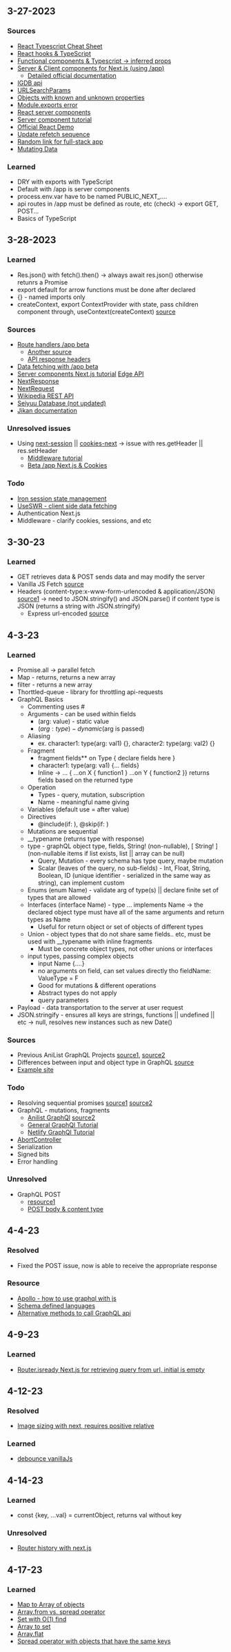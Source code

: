 ## 3-27-2023
### Sources
- [React Typescript Cheat Sheet](https://react-typescript-cheatsheet.netlify.app/docs/basic/getting-started/function_components)
- [React hooks & TypeScript](https://dev.to/wpreble1/typescript-with-react-functional-components-4c69)
- [Functional components & Typescript -> inferred props](https://fettblog.eu/typescript-react/components/)
- [Server & Client components for Next.js (using /app)](https://beta.nextjs.org/docs/rendering/server-and-client-components)
  - [Detailed official documentation](https://github.com/acdlite/rfcs/blob/first-class-promises/text/0000-first-class-support-for-promises.md#avoiding-an-uncanny-valley-between-server-and-client)
- [IGDB api](https://api-docs.igdb.com/?shell#getting-started)
- [URLSearchParams](https://developer.mozilla.org/en-US/docs/Web/API/URLSearchParams/set)
- [Objects with known and unknown properties](https://stackoverflow.com/questions/71441015/typing-objects-with-unknown-properties-in-typescript-how-to-do-it-properly)
- [Module.exports error](https://stackoverflow.com/questions/62351433/how-to-fix-this-typescript-file-is-not-a-module-error)
- [React server components](https://github.com/vercel/app-playground/blob/main/pages/cert/product/%5Bid%5D.tsx)
- [Server component tutorial](https://makerkit.dev/blog/tutorials/next-server-components)
- [Official React Demo](https://github.com/reactjs/server-components-demo)
- [Update refetch sequence](https://github.com/reactjs/rfcs/blob/main/text/0188-server-components.md#update-refetch-sequence)
- [Random link for full-stack app](https://www.thisdot.co/blog/building-full-stack-react-apps-with-next-js-api-routes)
- [Mutating Data](https://beta.nextjs.org/docs/data-fetching/mutating)
### Learned 
- DRY with exports with TypeScript
- Default with /app is server components
- process.env.var have to be named PUBLIC_NEXT_....
- api routes in /app must be defined as route, etc (check) -> export GET, POST...
- Basics of TypeScript


## 3-28-2023
### Learned
- Res.json() with fetch().then() -> always await res.json() otherwise retunrs a Promise
- export default for arrow functions must be done after declared 
- {} - named imports only 
- createContext, export ContextProvider with state, pass children component through, useContext(createContext) [source](https://stackoverflow.com/questions/70071227/state-management-in-nextjs)
### Sources 
- [Route handlers /app beta](https://beta.nextjs.org/docs/routing/route-handlers)
  - [Another source](https://blog.kieranroberts.dev/getting-started-with-nextjs-api-routes)
  - [API response headers](https://nextjs.org/docs/api-routes/response-helpers)
- [Data fetching with /app beta](https://beta.nextjs.org/docs/data-fetching/fetching)
- [Server components Next.js tutorial](https://dev.to/zenstack/fun-with-nextjs-13-server-components-o37)
[Edge API](https://nextjs.org/docs/messages/middleware-upgrade-guide)
- [NextResponse](https://beta.nextjs.org/docs/api-reference/response#cookies)
- [NextRequest](https://nextjs.org/docs/api-reference/next/server#nextrequest)
- [Wikipedia REST API](https://public-paws.wmcloud.org/User:APaskulin_(WMF)/en-wikipedia-search.ipynb)
- [Seiyuu Database (not updated)](http://www.usagi.org/doi/seiyuu/index.html)
- [Jikan documentation](https://docs.api.jikan.moe/)
### Unresolved issues 
- Using [next-session](https://www.npmjs.com/package/next-session#session-store) || [cookies-next](https://www.npmjs.com/package/cookies-next) -> issue with res.getHeader || res.setHeader
  - [Middleware tutorial](https://reacthustle.com/blog/next-js-set-cookie-server-side)
  - [Beta /app Next.js & Cookies](https://stackoverflow.com/questions/74440629/how-to-get-cookies-in-next-js-13-beta-in-server-side-rendering)
### Todo
- [Iron session state management](https://www.npmjs.com/package/iron-session)
- [UseSWR - client side data fetching](https://nextjs.org/docs/basic-features/data-fetching/client-side)
- Authentication Next.js
- Middleware - clarify cookies, sessions, and etc 

## 3-30-23

### Learned 
- GET retrieves data & POST sends data and may modify the server 
- Vanilla JS Fetch [source](https://gomakethings.com/how-to-send-data-to-an-api-with-the-vanilla-js-fetch-method/)
- Headers (content-type:x-www-form-urlencoded & application/JSON) [source1](https://github.com/github/fetch/issues/635) -> need to JSON.stringify() and JSON.parse() if content type is JSON (returns a string with JSON.stringify)
  - Express url-encoded [source](https://stackoverflow.com/questions/61334553/req-body-is-undefined-while-post-request-through-fetch-api)


## 4-3-23
### Learned 
- Promise.all -> parallel fetch
- Map - returns, returns a new array
- filter - returns a new array
- Thorttled-queue - library for throttling api-requests 
- GraphQL Basics
  - Commenting uses #
  - Arguments - can be used within fields
    - (arg: value) - static value 
    - ($arg: type) - dynamic ($arg is passed)
  - Aliasing 
    - ex. character1: type(arg: val1) {}, character2: type(arg: val2) {}
  - Fragment 
    - fragment fields** on Type { declare fields here }
    - character1: type(arg: va1) {... fields}
    - Inline -> ... { ...on X { function1 } ...on Y { function2 }} returns fields based on the returned type
  - Operation
    - Types - query, mutation, subscription
    - Name - meaningful name giving 
  - Variables (default use = after value)
  - Directives 
    - @include(if: ), @skip(if: )
  - Mutations are sequential 
  - __typename (returns type with response)
  - type - graphQL object type, fields, String! (non-nullable), [ String! ] (non-nullable items if list exists, list || array can be null)
    - Query, Mutation - every schema has type query, maybe mutation
    - Scalar (leaves of the query, no sub-fields) - Int, Float, String, Boolean, ID (unique identifier - serialized in the same way as string), can implement custom
  - Enums (enum Name) - validate arg of type(s) || declare finite set of types that are allowed 
  - Interfaces (interface Name) - type ... implements Name -> the declared object type must have all of the same arguments and return types as Name
    - Useful for return object or set of objects of different types 
  - Union - object types that do not share same fields.. etc, must be used with __typename with inline fragments 
    - Must be concrete object types, not other unions or interfaces 
  - input types, passing complex objects 
    - input Name {....}
    - no arguments on field, can set values directly tho fieldName: ValueType = F
    - Good for mutations & different operations 
    - Abstract types do not apply
    - query parameters
- Payload - data transportation to the server at user request 
- JSON.stringify - ensures all keys are strings, functions || undefined || etc -> null, resolves new instances such as new Date()

### Sources
- Previous AniList GraphQL Projects [source1](https://github.com/doongs/seiyuusauce), [source2](https://medium.com/nerd-for-tech/how-to-fetch-data-from-the-anilist-api-graphql-using-axios-77527efc8a89)
- Differences between input and object type in GraphQL [source](https://stackoverflow.com/questions/41743253/whats-the-point-of-input-type-in-graphql)
- [Example site](https://seiyuu.moe/seiyuu)


### Todo
- Resolving sequential promises [source1](https://gist.github.com/anvk/5602ec398e4fdc521e2bf9940fd90f84) [source2](https://medium.com/hackernoon/functional-javascript-resolving-promises-sequentially-7aac18c4431e)
- GraphQL - mutations, fragments 
  - [Anilist GraphQl](https://anilist.gitbook.io/anilist-apiv2-docs/overview/graphql/getting-started) [source2](https://medium.com/nerd-for-tech/how-to-fetch-data-from-the-anilist-api-graphql-using-axios-77527efc8a89)
  - [General GraphQl Tutorial](https://graphql.org/learn/queries/#fields)
  - [Netlify GraphQl Tutorial](https://www.netlify.com/blog/2020/12/21/send-graphql-queries-with-the-fetch-api-without-using-apollo-urql-or-other-graphql-clients/)
- [AbortController](https://stackoverflow.com/questions/46946380/fetch-api-request-timeout)
- Serialization 
- Signed bits 
- Error handling


### Unresolved 
- GraphQL POST 
  - [resource1](https://www.apollographql.com/blog/graphql/basics/making-graphql-requests-using-http-methods/)
  - [POST body & content type](https://graphql.org/learn/serving-over-http/#post-request)


## 4-4-23

### Resolved
- Fixed the POST issue, now is able to receive the appropriate response 

### Resource
- [Apollo - how to use graphql with js](https://www.apollographql.com/blog/graphql/how-to-use-graphql-with-javascript-graphql-js-tutorial/)
- [Schema defined languages](https://www.apollographql.com/docs/kotlin/essentials/file-types/#sdl-schemas-graphqls)
- [Alternative methods to call GraphQL api](https://www.apollographql.com/blog/graphql/examples/4-simple-ways-to-call-a-graphql-api/)


## 4-9-23

### Learned 
- [Router.isready Next.js for retrieving query from url, initial is empty](https://github.com/vercel/next.js/discussions/12661)


## 4-12-23

### Resolved
- [Image sizing with next, requires positive relative](https://stackoverflow.com/questions/65169431/how-to-set-the-next-image-component-to-100-height)

### Learned 
- [debounce vanillaJs](https://www.joshwcomeau.com/snippets/javascript/debounce/)


## 4-14-23
### Learned 
- const {key, ...val} = currentObject, returns val without key

### Unresolved
- [Router history with next.js](https://github.com/vercel/next.js/discussions/36723)


## 4-17-23
### Learned
- [Map to Array of objects](https://stackoverflow.com/questions/56795743/how-to-convert-map-to-array-of-object)
- [Array.from vs. spread operator](https://stackoverflow.com/questions/40548213/array-from-vs-spread-syntax)
- [Set with O(1) find](https://stackoverflow.com/questions/55057200/is-the-set-has-method-o1-and-array-indexof-on)
- [Array to set](https://stackoverflow.com/questions/28965112/javascript-array-to-set)
- [Array.flat](https://developer.mozilla.org/en-US/docs/Web/JavaScript/Reference/Global_Objects/Array/flat)
- [Spread operator with objects that have the same keys](https://stackoverflow.com/questions/46121420/es6-destructuring-two-objects-with-same-property-name)


